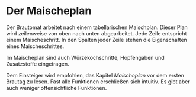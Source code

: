 # Der Maischeplan

Der Brautomat arbeitet nach einem tabellarischen Maischplan. Dieser Plan wird zeilenweise von oben nach unten abgearbeitet. Jede Zeile entspricht einem Maischeschritt. In den Spalten jeder Zeile stehen die Eigenschaften eines Maischeschrittes.

Im Maischeplan sind auch Würzekochschritte, Hopfengaben und Zusatzstoffe eingetragen.

Dem Einsteiger wird empfohlen, das Kapitel _Maischeplan_ vor dem ersten Brautag zu lesen. Fast alle Funktionen erschließen sich intuitiv. Es gibt aber auch weniger offensichtliche Funktionen.
